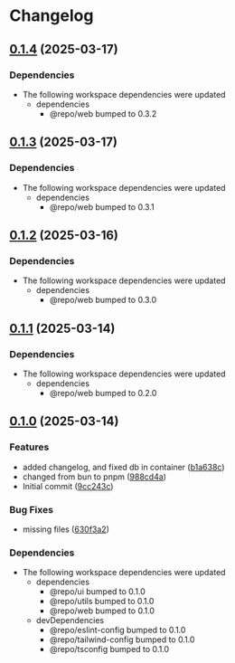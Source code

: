 # Changelog

## [0.1.4](https://github.com/CaptainPowerTurtle/teck-website-monorepo/compare/storybook@v0.1.3...storybook@v0.1.4) (2025-03-17)


### Dependencies

* The following workspace dependencies were updated
  * dependencies
    * @repo/web bumped to 0.3.2

## [0.1.3](https://github.com/CaptainPowerTurtle/teck-website-monorepo/compare/storybook@v0.1.2...storybook@v0.1.3) (2025-03-17)


### Dependencies

* The following workspace dependencies were updated
  * dependencies
    * @repo/web bumped to 0.3.1

## [0.1.2](https://github.com/CaptainPowerTurtle/teck-website-monorepo/compare/storybook@v0.1.1...storybook@v0.1.2) (2025-03-16)


### Dependencies

* The following workspace dependencies were updated
  * dependencies
    * @repo/web bumped to 0.3.0

## [0.1.1](https://github.com/CaptainPowerTurtle/teck-website-monorepo/compare/storybook@v0.1.0...storybook@v0.1.1) (2025-03-14)


### Dependencies

* The following workspace dependencies were updated
  * dependencies
    * @repo/web bumped to 0.2.0

## [0.1.0](https://github.com/CaptainPowerTurtle/teck-website-monorepo/compare/storybook@v0.0.1...storybook@v0.1.0) (2025-03-14)


### Features

* added changelog, and fixed db in container ([b1a638c](https://github.com/CaptainPowerTurtle/teck-website-monorepo/commit/b1a638c392ccca6fe80bb0723f5b602ace5e2e36))
* changed from bun to pnpm ([988cd4a](https://github.com/CaptainPowerTurtle/teck-website-monorepo/commit/988cd4a2e09e64eea9713c7edd043041f991edef))
* Initial commit ([9cc243c](https://github.com/CaptainPowerTurtle/teck-website-monorepo/commit/9cc243c16242a4910b53bc075e2094bd2f5837e2))


### Bug Fixes

* missing files ([630f3a2](https://github.com/CaptainPowerTurtle/teck-website-monorepo/commit/630f3a2d4d82c3701f7da6905e51d145add05793))


### Dependencies

* The following workspace dependencies were updated
  * dependencies
    * @repo/ui bumped to 0.1.0
    * @repo/utils bumped to 0.1.0
    * @repo/web bumped to 0.1.0
  * devDependencies
    * @repo/eslint-config bumped to 0.1.0
    * @repo/tailwind-config bumped to 0.1.0
    * @repo/tsconfig bumped to 0.1.0
